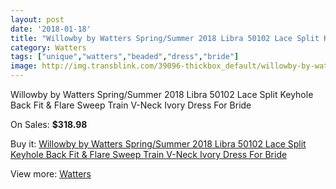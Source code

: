 ```yaml
---
layout: post
date: '2018-01-18'
title: "Willowby by Watters Spring/Summer 2018 Libra 50102 Lace Split Keyhole Back Fit & Flare Sweep Train V-Neck Ivory Dress For Bride"
category: Watters
tags: ["unique","watters","beaded","dress","bride"]
image: http://img.transblink.com/39096-thickbox_default/willowby-by-watters-spring-summer-2018-libra-50102-lace-split-keyhole-back-fit-flare-sweep-train-v-neck-ivory-dress-for-bride.jpg
---
```

Willowby by Watters Spring/Summer 2018 Libra 50102 Lace Split Keyhole Back Fit & Flare Sweep Train V-Neck Ivory Dress For Bride

On Sales: **$318.98**
<a href="https://www.transblink.com/en/watters/12259-willowby-by-watters-spring-summer-2018-libra-50102-lace-split-keyhole-back-fit-flare-sweep-train-v-neck-ivory-dress-for-bride.html"><amp-img layout="responsive" width="600" height="600" src="//img.transblink.com/39096-thickbox_default/willowby-by-watters-spring-summer-2018-libra-50102-lace-split-keyhole-back-fit-flare-sweep-train-v-neck-ivory-dress-for-bride.jpg" alt="Willowby by Watters Spring/Summer 2018 Libra 50102 Lace Split Keyhole Back Fit & Flare Sweep Train V-Neck Ivory Dress For Bride 0" /></a>
<a href="https://www.transblink.com/en/watters/12259-willowby-by-watters-spring-summer-2018-libra-50102-lace-split-keyhole-back-fit-flare-sweep-train-v-neck-ivory-dress-for-bride.html"><amp-img layout="responsive" width="600" height="600" src="//img.transblink.com/39101-thickbox_default/willowby-by-watters-spring-summer-2018-libra-50102-lace-split-keyhole-back-fit-flare-sweep-train-v-neck-ivory-dress-for-bride.jpg" alt="Willowby by Watters Spring/Summer 2018 Libra 50102 Lace Split Keyhole Back Fit & Flare Sweep Train V-Neck Ivory Dress For Bride 1" /></a>
<a href="https://www.transblink.com/en/watters/12259-willowby-by-watters-spring-summer-2018-libra-50102-lace-split-keyhole-back-fit-flare-sweep-train-v-neck-ivory-dress-for-bride.html"><amp-img layout="responsive" width="600" height="600" src="//img.transblink.com/39100-thickbox_default/willowby-by-watters-spring-summer-2018-libra-50102-lace-split-keyhole-back-fit-flare-sweep-train-v-neck-ivory-dress-for-bride.jpg" alt="Willowby by Watters Spring/Summer 2018 Libra 50102 Lace Split Keyhole Back Fit & Flare Sweep Train V-Neck Ivory Dress For Bride 2" /></a>
<a href="https://www.transblink.com/en/watters/12259-willowby-by-watters-spring-summer-2018-libra-50102-lace-split-keyhole-back-fit-flare-sweep-train-v-neck-ivory-dress-for-bride.html"><amp-img layout="responsive" width="600" height="600" src="//img.transblink.com/39099-thickbox_default/willowby-by-watters-spring-summer-2018-libra-50102-lace-split-keyhole-back-fit-flare-sweep-train-v-neck-ivory-dress-for-bride.jpg" alt="Willowby by Watters Spring/Summer 2018 Libra 50102 Lace Split Keyhole Back Fit & Flare Sweep Train V-Neck Ivory Dress For Bride 3" /></a>
<a href="https://www.transblink.com/en/watters/12259-willowby-by-watters-spring-summer-2018-libra-50102-lace-split-keyhole-back-fit-flare-sweep-train-v-neck-ivory-dress-for-bride.html"><amp-img layout="responsive" width="600" height="600" src="//img.transblink.com/39098-thickbox_default/willowby-by-watters-spring-summer-2018-libra-50102-lace-split-keyhole-back-fit-flare-sweep-train-v-neck-ivory-dress-for-bride.jpg" alt="Willowby by Watters Spring/Summer 2018 Libra 50102 Lace Split Keyhole Back Fit & Flare Sweep Train V-Neck Ivory Dress For Bride 4" /></a>
<a href="https://www.transblink.com/en/watters/12259-willowby-by-watters-spring-summer-2018-libra-50102-lace-split-keyhole-back-fit-flare-sweep-train-v-neck-ivory-dress-for-bride.html"><amp-img layout="responsive" width="600" height="600" src="//img.transblink.com/39097-thickbox_default/willowby-by-watters-spring-summer-2018-libra-50102-lace-split-keyhole-back-fit-flare-sweep-train-v-neck-ivory-dress-for-bride.jpg" alt="Willowby by Watters Spring/Summer 2018 Libra 50102 Lace Split Keyhole Back Fit & Flare Sweep Train V-Neck Ivory Dress For Bride 5" /></a>

Buy it: [Willowby by Watters Spring/Summer 2018 Libra 50102 Lace Split Keyhole Back Fit & Flare Sweep Train V-Neck Ivory Dress For Bride](https://www.transblink.com/en/watters/12259-willowby-by-watters-spring-summer-2018-libra-50102-lace-split-keyhole-back-fit-flare-sweep-train-v-neck-ivory-dress-for-bride.html "Willowby by Watters Spring/Summer 2018 Libra 50102 Lace Split Keyhole Back Fit & Flare Sweep Train V-Neck Ivory Dress For Bride")

View more: [Watters](https://www.transblink.com/en/140-watters "Watters")